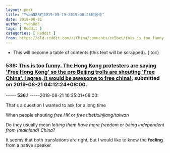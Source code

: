 ```yaml
---
layout: post
title: "Yvan888在2019-08-19~2019-08-25的言论"
date: 2019-08-21
author: Yvan888
tags: [ Reddit ]
categories: [ Reddit ]
from: https://old.reddit.com/r/China/comments/ct5bxt/this_is_too_funny_the_hong_kong_protesters_are/
---
```


* This will become a table of contents (this text will be scrapped).
{:toc}

### 536: [This is too funny. The Hong Kong protesters are saying 'Free Hong Kong' so the pro Beijing trolls are shouting 'Free China'. I agree, it would be awesome to free china!](https://old.reddit.com/r/China/comments/ct5bxt/this_is_too_funny_the_hong_kong_protesters_are/), submitted on 2019-08-21 04:12:24+08:00.

----- __536.1__ -----2019-08-21 10:35:01+08:00:

That's a question I wanted to ask for a long time

When people shouting *free HK* or *free tibet/xinjiang/taiwan*

Do they usually mean *letting them have more freedom* or *being independent from (mainland) China*?

It seems that both translations are right, but I would like to know the **feeling** from a native speaker

